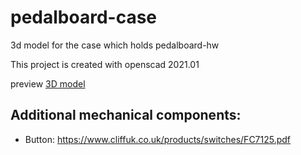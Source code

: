 # pedalboard-case

3d model for the case which holds pedalboard-hw

This project is created with openscad 2021.01

preview [3D model](./generated/pedalboard-case.stl)


## Additional mechanical components:

* Button: https://www.cliffuk.co.uk/products/switches/FC7125.pdf


